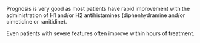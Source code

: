 Prognosis is very good as most patients have rapid improvement with the administration of H1 and/or H2 antihistamines (diphenhydramine and/or cimetidine or ranitidine).

Even patients with severe features often improve within hours of treatment.